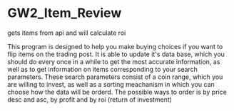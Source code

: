 # GW2_Item_Review
gets items from api and will calculate roi

This program is designed to help you make buying choices if you want to flip items on the trading post. It is able to update it's data base, which you should do every once in a while to get the most accurate information, as well as to get information on items corresponding to your search parameters. These search parameters consist of a coin range, which you are willing to invest, as well as a sorting meachanism in which you can choose how the data will be orderd. The possible ways to order is by price desc and asc, by profit and by roi (return of investment)
